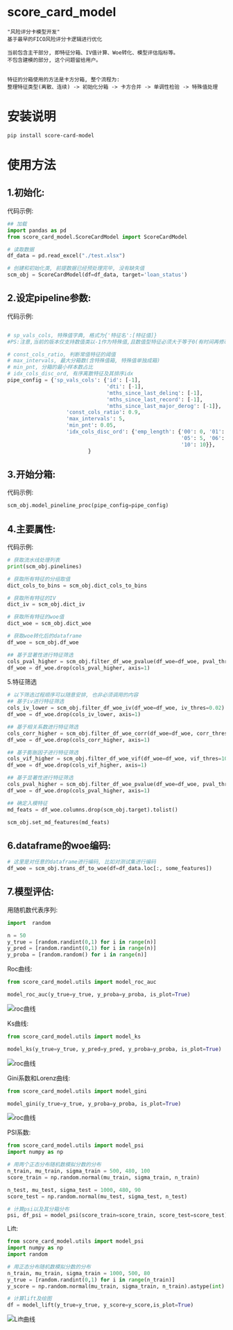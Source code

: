 score_card_model
================

    "风险评分卡模型开发" 
    基于最早的FICO风险评分卡逻辑进行优化

    当前包含主干部分, 即特征分箱、IV值计算、Woe转化、模型评估指标等。
    不包含建模的部分, 这个问题留给用户。

    
    特征的分箱使用的方法是卡方分箱, 整个流程为:
    整理特征类型(离散、连续) -> 初始化分箱 -> 卡方合并 -> 单调性检验 -> 特殊值处理 


安装说明
======

```shell
pip install score-card-model
```

使用方法
====


1.初始化:
------

代码示例:

```python
## 加载
import pandas as pd
from score_card_model.ScoreCardModel import ScoreCardModel

# 读取数据
df_data = pd.read_excel("./test.xlsx")

# 创建和初始化类, 前提数据已经预处理完毕, 没有缺失值
scm_obj = ScoreCardModel(df=df_data, target='loan_status')

```

2.设定pipeline参数:
---------------

代码示例:

```python

# sp_vals_cols, 特殊值字典, 格式为{'特征名':[特征值]}
#PS:注意,当前的版本仅支持数值类以-1作为特殊值,且数值型特征必须大于等于0(有时间再修改)

# const_cols_ratio, 判断常值特征的阈值
# max_intervals, 最大分箱数(含特殊值箱, 特殊值单独成箱)
# min_pnt, 分箱的最小样本数占比
# idx_cols_disc_ord, 有序离散特征及其排序idx
pipe_config = {'sp_vals_cols': {'id': [-1], 
                                'dti': [-1],
                                'mths_since_last_delinq': [-1],
                                'mths_since_last_record': [-1],
                                'mths_since_last_major_derog': [-1]},
                   'const_cols_ratio': 0.9,
                   'max_intervals': 5,
                   'min_pnt': 0.05,
                   'idx_cols_disc_ord': {'emp_length': {'00': 0, '01': 1, '02': 2, '03': 3, '04': 4,
                                                        '05': 5, '06': 6, '07': 7, '08': 8, '09': 9,
                                                        '10': 10}},
                          }
```

3.开始分箱:
-------

代码示例:

```python
scm_obj.model_pineline_proc(pipe_config=pipe_config)

```

4.主要属性:
-------

代码示例:

```python
# 获取流水线处理列表
print(scm_obj.pinelines)

# 获取所有特征的分组取值
dict_cols_to_bins = scm_obj.dict_cols_to_bins

# 获取所有特征的IV
dict_iv = scm_obj.dict_iv

# 获取所有特征的woe值
dict_woe = scm_obj.dict_woe

# 获取woe转化后的dataframe
df_woe = scm_obj.df_woe

## 基于显著性进行特征筛选
cols_pval_higher = scm_obj.filter_df_woe_pvalue(df_woe=df_woe, pval_thres=0.05)
df_woe = df_woe.drop(cols_pval_higher, axis=1)

```

5.特征筛选
```python
# 以下筛选过程顺序可以随意安排, 也非必须调用的内容
## 基于iv进行特征筛选
cols_iv_lower = scm_obj.filter_df_woe_iv(df_woe=df_woe, iv_thres=0.02)
df_woe = df_woe.drop(cols_iv_lower, axis=1)

## 基于相关系数进行特征筛选
cols_corr_higher = scm_obj.filter_df_woe_corr(df_woe=df_woe, corr_thres=0.7)
df_woe = df_woe.drop(cols_corr_higher, axis=1)

## 基于膨胀因子进行特征筛选
cols_vif_higher = scm_obj.filter_df_woe_vif(df_woe=df_woe, vif_thres=10)
df_woe = df_woe.drop(cols_vif_higher, axis=1)

## 基于显著性进行特征筛选
cols_pval_higher = scm_obj.filter_df_woe_pvalue(df_woe=df_woe, pval_thres=0.05)
df_woe = df_woe.drop(cols_pval_higher, axis=1)

## 确定入模特征
md_feats = df_woe.columns.drop(scm_obj.target).tolist()

scm_obj.set_md_features(md_feats)

```

6.dataframe的woe编码:
-------------------
```python
# 这里是对任意的dataframe进行编码, 比如对测试集进行编码
df_woe = scm_obj.trans_df_to_woe(df=df_data.loc[:, some_features])

```


7.模型评估:
--------
用随机数代表序列:
```python
import  random

n = 50
y_true = [random.randint(0,1) for i in range(n)]
y_pred = [random.randint(0,1) for i in range(n)]
y_proba = [random.random() for i in range(n)]
```

Roc曲线:
```python
from score_card_model.utils import model_roc_auc

model_roc_auc(y_true=y_true, y_proba=y_proba, is_plot=True)
```

![roc曲线](https://github.com/skykiseki/score_card_model/blob/main/pics/model_roc_auc.png)


Ks曲线:
```python
from score_card_model.utils import model_ks

model_ks(y_true=y_true, y_pred=y_pred, y_proba=y_proba, is_plot=True)
```

![roc曲线](https://github.com/skykiseki/score_card_model/blob/main/pics/model_ks.png)


Gini系数和Lorenz曲线:
```python
from score_card_model.utils import model_gini

model_gini(y_true=y_true, y_proba=y_proba, is_plot=True)
```

![roc曲线](https://github.com/skykiseki/score_card_model/blob/main/pics/model_gini.png)


PSI系数:
```python
from score_card_model.utils import model_psi
import numpy as np

# 用两个正态分布随机数模拟分数的分布
n_train, mu_train, sigma_train = 500, 480, 100
score_train = np.random.normal(mu_train, sigma_train, n_train)

n_test, mu_test, sigma_test = 1000, 480, 90
score_test = np.random.normal(mu_test, sigma_test, n_test)

# 计算psi以及其分箱分布
psi, df_psi = model_psi(score_train=score_train, score_test=score_test)
```

Lift:
```python
from score_card_model.utils import model_psi
import numpy as np
import random

# 用正态分布随机数模拟分数的分布
n_train, mu_train, sigma_train = 1000, 500, 80
y_true = [random.randint(0,1) for i in range(n_train)]
y_score = np.random.normal(mu_train, sigma_train, n_train).astype(int)

# 计算lift及绘图
df = model_lift(y_true=y_true, y_score=y_score,is_plot=True)
```
![Lift曲线](https://github.com/skykiseki/score_card_model/blob/main/pics/model_lift.png)
